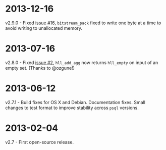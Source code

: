 2013-12-16
==========
v2.9.0 - Fixed [issue #16](https://github.com/aggregateknowledge/postgresql-hll/issues/16), `bitstream_pack` fixed to write one byte at a time to avoid writing to unallocated memory.

2013-07-16
==========
v2.8.0 - Fixed [issue #2](https://github.com/aggregateknowledge/postgresql-hll/issues/2), `hll_add_agg` now returns `hll_empty` on input of an empty set. (Thanks to @ozgune!)

2013-06-12
==========
v2.7.1 - Build fixes for OS X and Debian. Documentation fixes. Small changes to test format to improve stability across `psql` versions.

2013-02-04
==========
v2.7 - First open-source release.